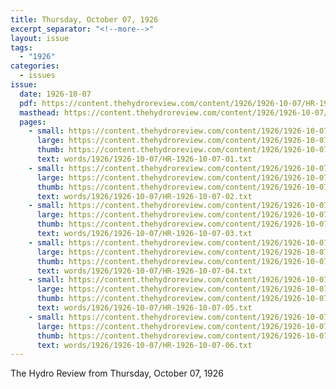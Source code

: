 ```yaml
---
title: Thursday, October 07, 1926
excerpt_separator: "<!--more-->"
layout: issue
tags:
  - "1926"
categories:
  - issues
issue:
  date: 1926-10-07
  pdf: https://content.thehydroreview.com/content/1926/1926-10-07/HR-1926-10-07.pdf
  masthead: https://content.thehydroreview.com/content/1926/1926-10-07/masthead/HR-1926-10-07.jpg
  pages:
    - small: https://content.thehydroreview.com/content/1926/1926-10-07/small/HR-1926-10-07-01.jpg
      large: https://content.thehydroreview.com/content/1926/1926-10-07/large/HR-1926-10-07-01.jpg
      thumb: https://content.thehydroreview.com/content/1926/1926-10-07/thumbnails/HR-1926-10-07-01.jpg
      text: words/1926/1926-10-07/HR-1926-10-07-01.txt
    - small: https://content.thehydroreview.com/content/1926/1926-10-07/small/HR-1926-10-07-02.jpg
      large: https://content.thehydroreview.com/content/1926/1926-10-07/large/HR-1926-10-07-02.jpg
      thumb: https://content.thehydroreview.com/content/1926/1926-10-07/thumbnails/HR-1926-10-07-02.jpg
      text: words/1926/1926-10-07/HR-1926-10-07-02.txt
    - small: https://content.thehydroreview.com/content/1926/1926-10-07/small/HR-1926-10-07-03.jpg
      large: https://content.thehydroreview.com/content/1926/1926-10-07/large/HR-1926-10-07-03.jpg
      thumb: https://content.thehydroreview.com/content/1926/1926-10-07/thumbnails/HR-1926-10-07-03.jpg
      text: words/1926/1926-10-07/HR-1926-10-07-03.txt
    - small: https://content.thehydroreview.com/content/1926/1926-10-07/small/HR-1926-10-07-04.jpg
      large: https://content.thehydroreview.com/content/1926/1926-10-07/large/HR-1926-10-07-04.jpg
      thumb: https://content.thehydroreview.com/content/1926/1926-10-07/thumbnails/HR-1926-10-07-04.jpg
      text: words/1926/1926-10-07/HR-1926-10-07-04.txt
    - small: https://content.thehydroreview.com/content/1926/1926-10-07/small/HR-1926-10-07-05.jpg
      large: https://content.thehydroreview.com/content/1926/1926-10-07/large/HR-1926-10-07-05.jpg
      thumb: https://content.thehydroreview.com/content/1926/1926-10-07/thumbnails/HR-1926-10-07-05.jpg
      text: words/1926/1926-10-07/HR-1926-10-07-05.txt
    - small: https://content.thehydroreview.com/content/1926/1926-10-07/small/HR-1926-10-07-06.jpg
      large: https://content.thehydroreview.com/content/1926/1926-10-07/large/HR-1926-10-07-06.jpg
      thumb: https://content.thehydroreview.com/content/1926/1926-10-07/thumbnails/HR-1926-10-07-06.jpg
      text: words/1926/1926-10-07/HR-1926-10-07-06.txt
---
```


The Hydro Review from Thursday, October 07, 1926

<!--more-->

